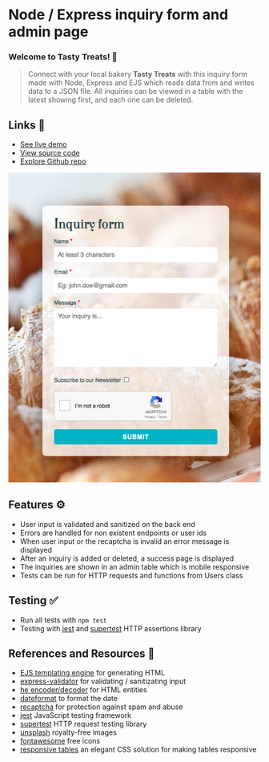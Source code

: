 # Node / Express inquiry form and admin page

### Welcome to Tasty Treats! 🍰 

> Connect with your local bakery **Tasty Treats** with this inquiry form made with Node, Express and EJS which reads data from and writes data to a JSON file. All inquiries can be viewed in a table with the latest showing first, and each one can be deleted.

## Links 🔗

- [See live demo](https://express-crud-writing-json-to-file.rolandjlevy.repl.co/)
- [View source code](https://replit.com/@RolandJLevy/express-crud-writing-json-to-file)
- [Explore Github repo](https://github.com/rolandjlevy/express-crud-writing-json-to-file)

![inquiry form](public/images/screen-shot.png)

## Features ⚙️
- User input is validated and sanitized on the back end
- Errors are handled for non existent endpoints or user ids
- When user input or the recaptcha is invalid an error message is displayed
- After an inquiry is added or deleted, a success page is displayed
- The inquiries are shown in an admin table which is mobile responsive
- Tests can be run for HTTP requests and functions from Users class

## Testing ✅
- Run all tests with `npm test`
- Testing with [jest](https://jestjs.io) and [supertest](https://www.npmjs.com/package/supertest) HTTP assertions library

## References and Resources 📙
- [EJS templating engine](https://www.npmjs.com/package/ejs) for generating HTML 
- [express-validator](https://express-validator.github.io/docs) for validating / sanitizating input
- [he encoder/decoder](https://github.com/mathiasbynens/he) for HTML entities
- [dateformat](https://www.npmjs.com/package/dateformat) to format the date
- [recaptcha](https://developers.google.com/recaptcha) for protection against spam and abuse
- [jest](https://jestjs.io) JavaScript testing framework
- [supertest](https://www.npmjs.com/package/supertest) HTTP request testing library
- [unsplash](https://unsplash.com/) royalty-free images
- [fontawesome](https://fontawesome.com) free icons
- [responsive tables](https://uglyduck.ca/responsive-tables) an elegant CSS solution for making tables responsive